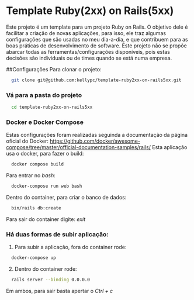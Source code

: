 # Template Ruby(2xx) on Rails(5xx)

Este projeto é um template para um projeto Ruby on Rails. O objetivo dele é facilitar a criação de novas aplicações, para isso, ele traz algumas configurações que são usadas no meu dia-a-dia, e que contribuem para as boas práticas de desenvolvimento de software.
Este projeto não se propõe abarcar todas as ferramentas/configurações disponíveis, pois estas decisões são individuais ou de times quando se está numa empresa.

##Configurações
Para clonar o projeto:

```bash
  git clone git@github.com:kellypc/template-ruby2xx-on-rails5xx.git
```

### Vá para a pasta do projeto

```bash
  cd template-ruby2xx-on-rails5xx
```

### Docker e Docker Compose
Estas configurações foram realizadas seguinda a documentação da página oficial do Docker: https://github.com/docker/awesome-compose/tree/master/official-documentation-samples/rails/ 
Esta aplicação usa o docker, para fazer o build:

```bash
  docker compose build
```

Para entrar no _bash_:

```bash
  docker-compose run web bash
```

Dentro do container, para criar o banco de dados:

```bash
  bin/rails db:create
```
Para sair do container digite: _exit_

### Há duas formas de subir aplicação:

1. Para subir a aplicação, fora do container rode:

```bash
  docker-compose up
```

2. Dentro do container rode:

```bash
  rails server --binding 0.0.0.0
```
Em ambos, para sair basta apertar o _Ctrl + c_
